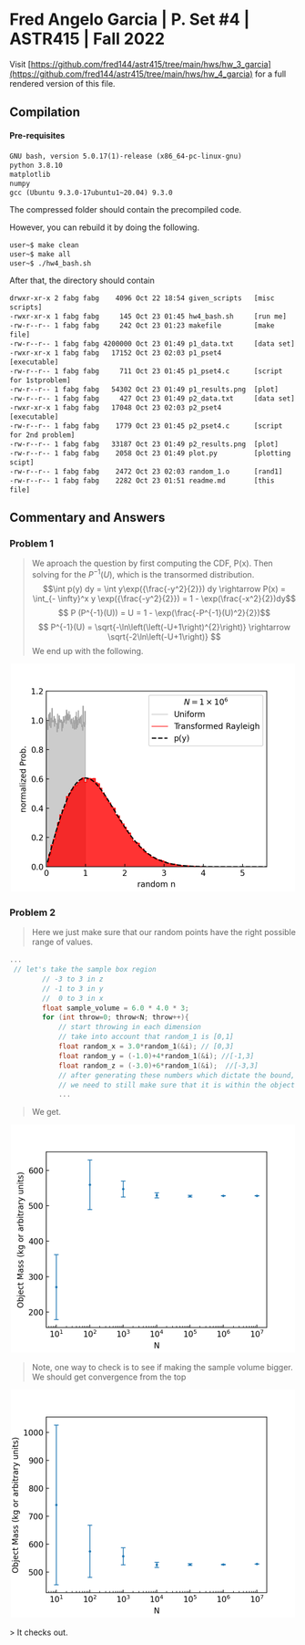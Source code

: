 # Fred Angelo Garcia | P. Set #4 | ASTR415 | Fall 2022
Visit [https://github.com/fred144/astr415/tree/main/hws/hw_3_garcia](https://github.com/fred144/astr415/tree/main/hws/hw_4_garcia) for a full rendered version of this file. 

## Compilation 
#### Pre-requisites
```console
GNU bash, version 5.0.17(1)-release (x86_64-pc-linux-gnu)
python 3.8.10 
matplotlib
numpy
gcc (Ubuntu 9.3.0-17ubuntu1~20.04) 9.3.0
```
The compressed folder should contain the precompiled code. 

However, you can rebuild it by doing the following.
```console
user~$ make clean
user~$ make all
user~$ ./hw4_bash.sh
```

After that, the directory should contain 
```
drwxr-xr-x 2 fabg fabg    4096 Oct 22 18:54 given_scripts   [misc scripts]
-rwxr-xr-x 1 fabg fabg     145 Oct 23 01:45 hw4_bash.sh     [run me]
-rw-r--r-- 1 fabg fabg     242 Oct 23 01:23 makefile        [make file]
-rw-r--r-- 1 fabg fabg 4200000 Oct 23 01:49 p1_data.txt     [data set]
-rwxr-xr-x 1 fabg fabg   17152 Oct 23 02:03 p1_pset4        [executable]
-rw-r--r-- 1 fabg fabg     711 Oct 23 01:45 p1_pset4.c      [script for 1stproblem]
-rw-r--r-- 1 fabg fabg   54302 Oct 23 01:49 p1_results.png  [plot]
-rw-r--r-- 1 fabg fabg     427 Oct 23 01:49 p2_data.txt     [data set]
-rwxr-xr-x 1 fabg fabg   17048 Oct 23 02:03 p2_pset4        [executable]
-rw-r--r-- 1 fabg fabg    1779 Oct 23 01:45 p2_pset4.c      [script for 2nd problem]
-rw-r--r-- 1 fabg fabg   33187 Oct 23 01:49 p2_results.png  [plot]
-rw-r--r-- 1 fabg fabg    2058 Oct 23 01:49 plot.py         [plotting scipt]
-rw-r--r-- 1 fabg fabg    2472 Oct 23 02:03 random_1.o      [rand1]
-rw-r--r-- 1 fabg fabg    2282 Oct 23 01:51 readme.md       [this file]
```
## Commentary and Answers 

### Problem 1

>We aproach the question by first computing the CDF, P(x). Then solving for the $P^{-1}(U)$, which is the transormed distribution.
>$$\int p(y) dy = \int y\exp({\frac{-y^2}{2}}) dy \rightarrow P(x) = \int_{- \infty}^x y \exp({\frac{-y^2}{2}}) = 1 - \exp(\frac{-x^2}{2})dy$$
>$$ P (P^{-1}(U)) = U = 1 - \exp(\frac{-P^{-1}(U)^2}{2})$$
>$$ P^{-1}(U) = \sqrt{-\ln\left(\left(-U+1\right)^{2}\right)}  \rightarrow  \sqrt{-2\ln\left(-U+1\right)} $$
> We end up with the following. 

<p align="center">
<img src=./p1_results.png alt="drawing" width="500"/> 
</p>

### Problem 2
>Here we just make sure that our random points have the right possible range of values. 
```C
...
 // let's take the sample box region 
        // -3 to 3 in z
        // -1 to 3 in y 
        //  0 to 3 in x
        float sample_volume = 6.0 * 4.0 * 3; 
        for (int throw=0; throw<N; throw++){
            // start throwing in each dimension
            // take into account that random_1 is [0,1]
            float random_x = 3.0*random_1(&i); // [0,3]
            float random_y = (-1.0)+4*random_1(&i); //[-1,3]
            float random_z = (-3.0)+6*random_1(&i);  //[-3,3]
            // after generating these numbers which dictate the bound,
            // we need to still make sure that it is within the object 
            ...
```
> We get. 
<p align="center">
<img src=./p2_results.png alt="drawing" width="500"/> 
</p>

> Note, one way to check is to see if making the sample volume bigger. We should get convergence from the top
<p align="center">
<img src=./test.png alt="drawing" width="500"/> 
</p>
> It checks out. 
